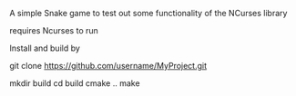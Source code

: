 A simple Snake game to test out some functionality of the NCurses library

requires Ncurses to run

Install and build by

git clone https://github.com/username/MyProject.git

mkdir build
cd build
cmake ..
make

